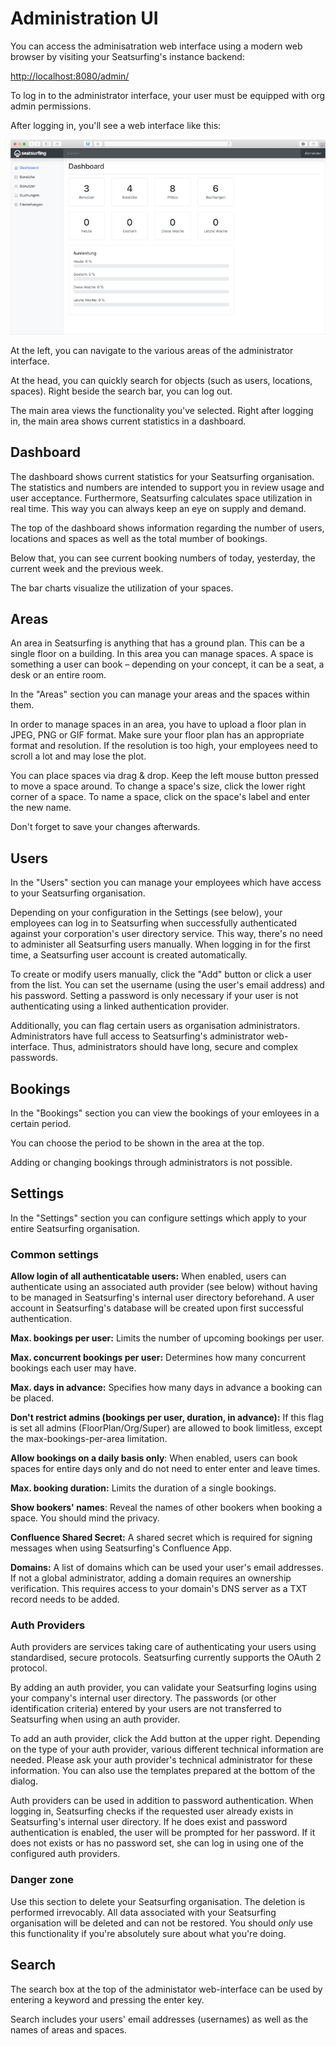 # Administration UI

You can access the adminisatration web interface using a modern web browser by visiting your Seatsurfing's instance backend:

[http://localhost:8080/admin/](http://localhost:8080/admin/)

To log in to the administrator interface, your user must be equipped with org admin permissions.

After logging in, you'll see a web interface like this:

![Admin UI Screenshot](img/admin-ui.png)

At the left, you can navigate to the various areas of the administrator interface.

At the head, you can quickly search for objects (such as users, locations, spaces). Right beside the search bar, you can log out.

The main area views the functionality you've selected. Right after logging in, the main area shows current statistics in a dashboard.

## Dashboard
The dashboard shows current statistics for your Seatsurfing organisation. The statistics and numbers are intended to support you in review usage and user acceptance. Furthermore, Seatsurfing calculates space utilization in real time. This way you can always keep an eye on supply and demand.

The top of the dashboard shows information regarding the number of users, locations and spaces as well as the total mumber of bookings.

Below that, you can see current booking numbers of today, yesterday, the current week and the previous week.

The bar charts visualize the utilization of your spaces.

## Areas
An area in Seatsurfing is anything that has a ground plan. This can be a single floor on a building. In this area you can manage spaces. A space is something a user can book – depending on your concept, it can be a seat, a desk or an entire room.

In the "Areas" section you can manage your areas and the spaces within them.

In order to manage spaces in an area, you have to upload a floor plan in JPEG, PNG or GIF format. Make sure your floor plan has an appropriate format and resolution. If the resolution is too high, your employees need to scroll a lot and may lose the plot.

You can place spaces via drag & drop. Keep the left mouse button pressed to move a space around. To change a space's size, click the lower right corner of a space. To name a space, click on the space's label and enter the new name.

Don't forget to save your changes afterwards.

## Users
In the "Users" section you can manage your employees which have access to your Seatsurfing organisation.

Depending on your configuration in the Settings (see below), your employees can log in to Seatsurfing when successfully authenticated against your corporation's user directory service. This way, there's no need to administer all Seatsurfing users manually. When logging in for the first time, a Seatsurfing user account is created automatically.

To create or modify users manually, click the "Add" button or click a user from the list. You can set the username (using the user's email address) and his password. Setting a password is only necessary if your user is not authenticating using a linked authentication provider.

Additionally, you can flag certain users as organisation administrators. Administrators have full access to Seatsurfing's administrator web-interface. Thus, administrators should have long, secure and complex passwords.

## Bookings
In the "Bookings" section you can view the bookings of your emloyees in a certain period.

You can choose the period to be shown in the area at the top.

Adding or changing bookings through administrators is not possible.

## Settings
In the "Settings" section you can configure settings which apply to your entire Seatsurfing organisation.

### Common settings
**Allow login of all authenticatable users:** When enabled, users can authenticate using an associated auth provider (see below) without having to be managed in Seatsurfing's internal user directory beforehand. A user account in Seatsurfing's database will be created upon first successful authentication.

**Max. bookings per user:** Limits the number of upcoming bookings per user.

**Max. concurrent bookings per user:** Determines how many concurrent bookings each user may have.

**Max. days in advance:** Specifies how many days in advance a booking can be placed.

**Don't restrict admins (bookings per user, duration, in advance):** If this flag is set all admins (FloorPlan/Org/Super) are allowed to book limitless, except the max-bookings-per-area limitation.

**Allow bookings on a daily basis only**: When enabled, users can book spaces for entire days only and do not need to enter enter and leave times.

**Max. booking duration:** Limits the duration of a single bookings.

**Show bookers' names**: Reveal the names of other bookers when booking a space. You should mind the privacy.

**Confluence Shared Secret:** A shared secret which is required for signing messages when using Seatsurfing's Confluence App.

**Domains:** A list of domains which can be used your user's email addresses. If not a global administrator, adding a domain requires an ownership verification. This requires access to your domain's DNS server as a TXT record needs to be added.

### Auth Providers
Auth providers are services taking care of authenticating your users using standardised, secure protocols. Seatsurfing currently supports the OAuth 2 protocol.

By adding an auth provider, you can validate your Seatsurfing logins using your company's internal user directory. The passwords (or other identification criteria) entered by your users are not transferred to Seatsurfing when using an auth provider.

To add an auth provider, click the Add button at the upper right. Depending on the type of your auth provider, various different technical information are needed. Please ask your auth provider's technical administrator for these information. You can also use the templates prepared at the bottom of the dialog.

Auth providers can be used in addition to password authentication. When logging in, Seatsurfing checks if the requested user already exists in Seatsurfing's internal user directory. If he does exist and password authentication is enabled, the user will be prompted for her password. If it does not exists or has no password set, she can log in using one of the configured auth providers.

### Danger zone
Use this section to delete your Seatsurfing organisation. The deletion is performed irrevocably. All data associated with your Seatsurfing organisation will be deleted and can not be restored. You should *only* use this functionality if you're absolutely sure about what you're doing.

## Search
The search box at the top of the administator web-interface can be used by entering a keyword and pressing the enter key.

Search includes your users' email addresses (usernames) as well as the names of areas and spaces.
